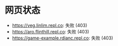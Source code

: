 # 网页状态
- https://veg.linlim.repl.co: 失败 (403)
- https://aro.flinthill.repl.co: 失败 (403)
- https://game-example.rdianc.repl.co: 失败 (403)
